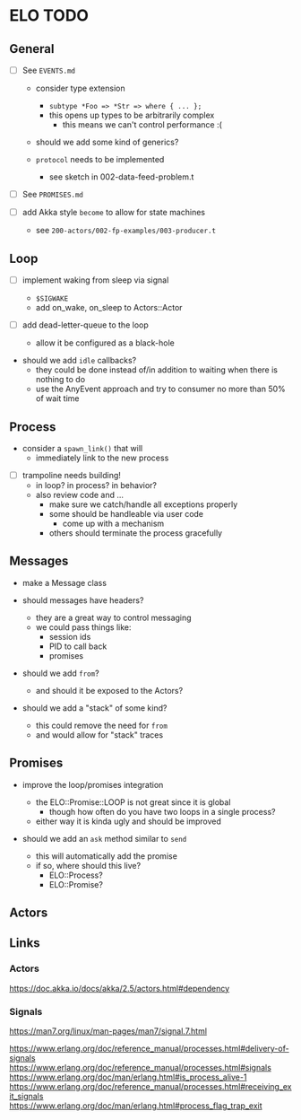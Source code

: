 # ELO TODO

<!-------------------------------------------------------->
## General
<!-------------------------------------------------------->

- [ ] See `EVENTS.md`
    - consider type extension
        - `subtype *Foo => *Str => where { ... };`
        - this opens up types to be arbitrarily complex
            - this means we can't control performance :(

    - should we add some kind of generics?

    - `protocol` needs to be implemented
        - see sketch in 002-data-feed-problem.t

- [ ] See `PROMISES.md`

- [ ] add Akka style `become` to allow for state machines
    - see `200-actors/002-fp-examples/003-producer.t`

<!-------------------------------------------------------->
## Loop
<!-------------------------------------------------------->

- [ ] implement waking from sleep via signal
    - `$SIGWAKE`
    - add on_wake, on_sleep to Actors::Actor

- [ ] add dead-letter-queue to the loop
    - allow it be configured as a black-hole

- should we add `idle` callbacks?
    - they could be done instead of/in addition to waiting when there is nothing to do
    - use the AnyEvent approach and try to consumer no more than 50% of wait time

<!-------------------------------------------------------->
## Process
<!-------------------------------------------------------->

- consider a `spawn_link()` that will
    - immediately link to the new process

- [ ] trampoline needs building!
    - in loop? in process? in behavior?
    - also review code and ...
        - make sure we catch/handle all exceptions properly
        - some should be handleable via user code
            - come up with a mechanism
        - others should terminate the process gracefully

<!-------------------------------------------------------->
## Messages
<!-------------------------------------------------------->

- make a Message class

- should messages have headers?
    - they are a great way to control messaging
    - we could pass things like:
        - session ids
        - PID to call back
        - promises

- should we add `from`?
    - and should it be exposed to the Actors?

- should we add a "stack" of some kind?
    - this could remove the need for `from`
    - and would allow for "stack" traces

<!-------------------------------------------------------->
## Promises
<!-------------------------------------------------------->

- improve the loop/promises integration
    - the ELO::Promise::LOOP is not great since it is global
        - though how often do you have two loops in a single process?
    - either way it is kinda ugly and should be improved

- should we add an `ask` method similar to `send`
    - this will automatically add the promise
    - if so, where should this live?
        - ELO::Process?
        - ELO::Promise?

<!-------------------------------------------------------->
## Actors
<!-------------------------------------------------------->

<!-------------------------------------------------------->
## Links
<!-------------------------------------------------------->

### Actors

https://doc.akka.io/docs/akka/2.5/actors.html#dependency

### Signals

https://man7.org/linux/man-pages/man7/signal.7.html

https://www.erlang.org/doc/reference_manual/processes.html#delivery-of-signals
https://www.erlang.org/doc/reference_manual/processes.html#signals
https://www.erlang.org/doc/man/erlang.html#is_process_alive-1
https://www.erlang.org/doc/reference_manual/processes.html#receiving_exit_signals
https://www.erlang.org/doc/man/erlang.html#process_flag_trap_exit



